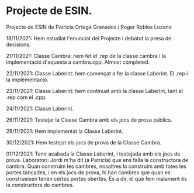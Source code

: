 # Projecte de ESIN. 
Projecte de ESIN de Patricia Ortega Granados i Roger Robles Lozano


18/11/2021: Hem estudiat l'enunciat del Projecte i debatut la presa de decisions. 

21/11/2021: Classe Cambra: hem fet el .rep de la classe cambra i la implementació d'aquesta a cambra.cpp. Almost completed. 

22/11/2021: Classe Laberint: hem començat a fer la classe Laberint. El .rep i la implementació. 

23/11/2021: Classe Laberint: hem continuat amb la classe Laberint, tant el .rep com el .cpp. 

24/11/2021: Classe Laberint. 

26/11/2021: Testejar la Classe Cambra amb els jocs de prova públics. 

28/11/2021: Hem implementat la Classe Laberint. 

30/12/2021: Hem testejat els jocs de prova de la Classe Cambra. 

01/12/2021: Tenir acabada la Classe Laberint, i testejada amb els jocs de prova. 
	Laboratori: Jordi m'ha dit (a Patricia) que ens falla la constructora de cambra. Quan construim les cambres, nosaltres la construim amb totes les portes tancades, i 
	en els jocs de prova, hi han cambres que quan es construeixen tenen certes portes obertes. És a dir, el que fem malament és la constructora de cambres. 


